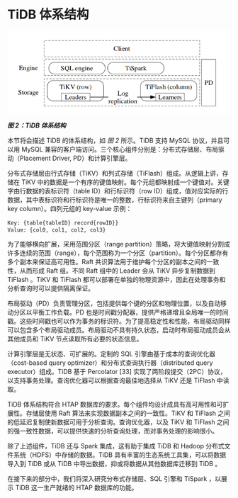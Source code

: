 # TiDB 体系结构

![figure2-tidb-architecture](../assets/figure2-tidb-architecture.png)

_**图 2：TiDB 体系结构**_

本节将会描述 TiDB 的体系结构，如 *图 2* 所示。TiDB 支持 MySQL 协议，并且可以用 MySQL 兼容的客户端访问。三个核心组件分别是：分布式存储层、布局驱动（Placement Driver, PD）和计算引擎层。

分布式存储层由行式存储（TiKV）和列式存储（TiFlash）组成。从逻辑上讲，存储在 TiKV 中的数据是一个有序的键值映射。每个元组都映射成一个键值对。关键字由行数据的表标识符（table ID）和行标识符（row ID）组成，值对应实际的行数据，其中表标识符和行标识符是唯一的整数，行标识符来自主键列（primary key column）。四列元组的 key-value 示例：

```
Key: {table{tableID} record{rowID}}
Value: {col0, col1, col2, col3}
```

为了能够横向扩展，采用范围分区（range partition）策略，将大键值映射分割成许多连续的范围（range），每个范围称为一个分区（partition）。每个分区都存有多个副本来保证高可用性。Raft 共识算法用于维护每个分区的副本之间的一致性，从而形成 Raft 组。不同 Raft 组中的 Leader 会从 TiKV 异步复制数据到 TiFlash 。TiKV 和 TiFlash 都可以部署在单独的物理资源中，因此在处理事务和分析查询时可以提供隔离保证。

布局驱动（PD）负责管理分区，包括提供每个键的分区和物理位置，以及自动移动分区以平衡工作负载。PD 也是时间戳分配器，提供严格递增且全局唯一的时间戳。这些时间戳也可以作为事务的标识符。为了提高稳定性和性能，布局驱动同样可以包含多个布局驱动成员。布局驱动不具有持久状态，启动时布局驱动成员会从其他成员和 TiKV 节点读取所有必要的状态信息。

计算引擎层是无状态、可扩展的。定制的 SQL 引擎由基于成本的查询优化器（cost-based query optimizer）和分布式查询执行器（distributed query executor）组成。TiDB 基于 Percolator [33] 实现了两阶段提交（2PC）协议，以支持事务处理。查询优化器可以根据查询最佳地选择从 TiKV 还是 TiFlash 中读取。

TiDB 体系结构符合 HTAP 数据库的要求。每个组件均设计成具有高可用性和可扩展性。存储层使用 Raft 算法来实现数据副本之间的一致性。TiKV 和 TiFlash 之间的低延迟复制使新数据可用于分析查询。查询优化器，以及 TiKV 和 TiFlash 之间的强一致性数据，可以提供快速的分析查询处理，而对事务处理的影响很小。

除了上述组件，TiDB 还与 Spark 集成，这有助于集成 TiDB 和 Hadoop 分布式文件系统（HDFS）中存储的数据。TiDB 具有丰富的生态系统工具集，可以将数据导入到 TiDB 或从 TiDB 中导出数据，抑或将数据从其他数据库迁移到 TiDB 。

在接下来的部分中，我们将深入研究分布式存储层、SQL 引擎和 TiSpark ，以展示 TiDB 这一生产就绪的 HTAP 数据库的功能。
